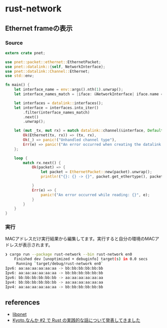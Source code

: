 # rust-network

## Ethernet frameの表示

### Source

```rust
extern crate pnet;

use pnet::packet::ethernet::EthernetPacket;
use pnet::datalink::{self, NetworkInterface};
use pnet::datalink::Channel::Ethernet;
use std::env;

fn main() {
    let interface_name = env::args().nth(1).unwrap();
    let interface_names_match = |iface: &NetworkInterface| iface.name == interface_name;

    let interfaces = datalink::interfaces();
    let interface = interfaces.into_iter()
        .filter(interface_names_match)
        .next()
        .unwrap();

    let (mut _tx, mut rx) = match datalink::channel(&interface, Default::default()) {
        Ok(Ethernet(tx, rx)) => (tx, rx),
        Ok(_) => panic!("Unhandled channel type"),
        Err(e) => panic!("An error occurred when creating the datalink channel: {}", e)
    };

    loop {
        match rx.next() {
            Ok(packet) => {
                let packet = EthernetPacket::new(packet).unwrap();
                println!("{}: {} -> {}", packet.get_ethertype(), packet.get_source(), packet.get_destination());

            }
            Err(e) => {
                panic!("An error occurred while reading: {}", e);
            }
        }
    }
}
```

### 実行

MACアドレスだけ実行結果から編集してます。実行すると自分の環境のMACアドレスが表示されます。

```sh
❯ cargo run --package rust-network --bin rust-network en0
    Finished dev [unoptimized + debuginfo] target(s) in 0.0 secs
     Running `target/debug/rust-network en0`
Ipv6: aa:aa:aa:aa:aa:aa -> bb:bb:bb:bb:bb:bb
Ipv6: aa:aa:aa:aa:aa:aa -> bb:bb:bb:bb:bb:bb
Ipv6: bb:bb:bb:bb:bb:bb -> aa:aa:aa:aa:aa:aa
Ipv4: bb:bb:bb:bb:bb:bb -> aa:aa:aa:aa:aa:aa
Ipv4: aa:aa:aa:aa:aa:aa -> bb:bb:bb:bb:bb:bb
```

## references
* [libpnet](https://github.com/libpnet/libpnet)
* [Kyoto.なんか #2 で Rust の実践的な話について発表してきました](http://kizkoh.hatenablog.com/entry/2016/08/26/163216)